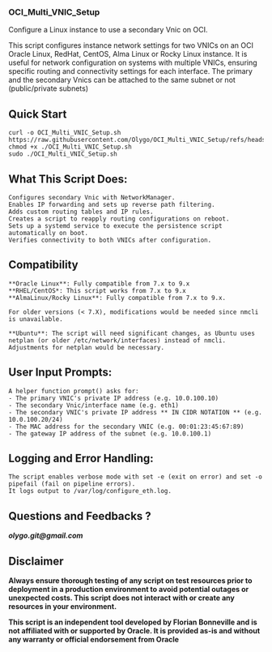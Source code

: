 ### OCI_Multi_VNIC_Setup
 Configure a Linux instance to use a secondary Vnic on OCI.

This script configures instance network settings for two VNICs on an OCI Oracle Linux, RedHat, CentOS, Alma Linux or Rocky Linux instance.
It is useful for network configuration on systems with multiple VNICs, ensuring specific routing and connectivity settings for each interface.
The primary and the secondary Vnics can be attached to the same subnet or not (public/private subnets)

## Quick Start
```
curl -o OCI_Multi_VNIC_Setup.sh https://raw.githubusercontent.com/Olygo/OCI_Multi_VNIC_Setup/refs/heads/main/OCI_Multi_VNIC_Setup.sh
chmod +x ./OCI_Multi_VNIC_Setup.sh
sudo ./OCI_Multi_VNIC_Setup.sh
```

## What This Script Does:
    Configures secondary Vnic with NetworkManager.
    Enables IP forwarding and sets up reverse path filtering.
    Adds custom routing tables and IP rules.
    Creates a script to reapply routing configurations on reboot.
    Sets up a systemd service to execute the persistence script automatically on boot.
    Verifies connectivity to both VNICs after configuration.

## Compatibility
    **Oracle Linux**: Fully compatible from 7.x to 9.x
    **RHEL/CentOS*: This script works from 7.x to 9.x
    **AlmaLinux/Rocky Linux**: Fully compatible from 7.x to 9.x.

    For older versions (< 7.X), modifications would be needed since nmcli is unavailable.

    **Ubuntu**: The script will need significant changes, as Ubuntu uses netplan (or older /etc/network/interfaces) instead of nmcli. 
    Adjustments for netplan would be necessary.

## User Input Prompts: 
    A helper function prompt() asks for:
    - The primary VNIC's private IP address (e.g. 10.0.100.10)
    - The secondary Vnic/interface name (e.g. eth1)
    - The secondary VNIC's private IP address ** IN CIDR NOTATION ** (e.g. 10.0.100.20/24)
    - The MAC address for the secondary VNIC (e.g. 00:01:23:45:67:89)
    - The gateway IP address of the subnet (e.g. 10.0.100.1)

## Logging and Error Handling: 
    The script enables verbose mode with set -e (exit on error) and set -o pipefail (fail on pipeline errors). 
    It logs output to /var/log/configure_eth.log.

## Questions and Feedbacks ?
**_olygo.git@gmail.com_**

## Disclaimer
**Always ensure thorough testing of any script on test resources prior to deployment in a production environment to avoid potential outages or unexpected costs. 
This script does not interact with or create any resources in your environment.**

**This script is an independent tool developed by Florian Bonneville and is not affiliated with or supported by Oracle. 
It is provided as-is and without any warranty or official endorsement from Oracle**
